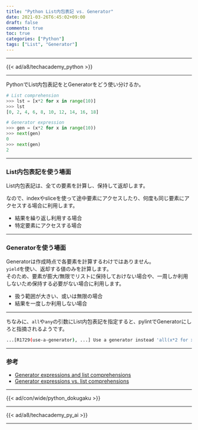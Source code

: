 ```yaml
---
title: "Python List内包表記 vs. Generator"
date: 2021-03-26T6:45:02+09:00
draft: false
comments: true
toc: true
categories: ["Python"]
tags: ["List", "Generator"]
---
```


<!--more-->

---

{{< ad/a8/techacademy_python >}}

---

PythonでList内包表記をとGeneratorをどう使い分けるか。

```py
# List comprehension
>>> lst = [x*2 for x in range(10)]
>>> lst
[0, 2, 4, 6, 8, 10, 12, 14, 16, 18]

# Generator expression
>>> gen = (x*2 for x in range(10))
>>> next(gen)
0
>>> next(gen)
2
```

---

### List内包表記を使う場面

List内包表記は、全ての要素を計算し、保持して返却します。

なので、indexやsliceを使って途中要素にアクセスしたり、何度も同じ要素にアクセスする場合に利用します。

* 結果を繰り返し利用する場合
* 特定要素にアクセスする場合

---

### Generatorを使う場面

Generatorは作成時点で各要素を計算するわけではありません。  
`yield`を使い、返却する値のみを計算します。  
そのため、要素が膨大/無限でリストに保持しておけない場合や、一周しか利用しないため保持する必要がない場合に利用します。

* 扱う範囲が大きい、或いは無限の場合
* 結果を一度しか利用しない場合

---

ちなみに、`all`や`any`の引数にList内包表記を指定すると、pylintでGeneratorにしろと指摘されるようです。

```sh
...[R1729(use-a-generator), ...] Use a generator instead 'all(x*2 for x in range(10))'
```

---

### 参考

* [Generator expressions and list comprehensions](https://docs.python.org/3/howto/functional.html#generator-expressions-and-list-comprehensions)
* [Generator expressions vs. list comprehensions](https://stackoverflow.com/questions/47789/generator-expressions-vs-list-comprehensions)

---

{{< ad/con/wide/python_dokugaku >}}

---

{{< ad/a8/techacademy_py_ai >}}

---
